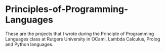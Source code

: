 # Principles-of-Programming-Languages

These are the projects that I wrote during the Principle of Programming Languages class at Rutgers University in OCaml, Lambda Calculus, Prolog and Python languages. 
